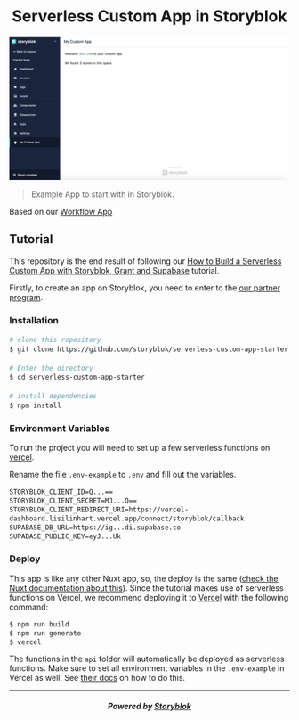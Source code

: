 <p align="center">
  <h1 align="center">Serverless Custom App in Storyblok </h1>
</p>

![App preview image](./screenshot.png)

> Example App to start with in Storyblok.

Based on our [Workflow App](https://github.com/storyblok/storyblok-workflow-app)


## Tutorial

This repository is the end result of following our [How to Build a Serverless Custom App with Storyblok, Grant and Supabase](https://www.storyblok.com/tp/serverless-custom-app-oauth-2) tutorial. 


Firstly, to create an app on Storyblok, you need to enter to the [our partner program](https://www.storyblok.com/partners).

### Installation

``` bash
# clone this repository
$ git clone https://github.com/storyblok/serverless-custom-app-starter.git

# Enter the directory
$ cd serverless-custom-app-starter

# install dependencies
$ npm install
```

### Environment Variables

To run the project you will need to set up a few serverless functions on [vercel](https://vercel.com/).

Rename the file `.env-example` to `.env` and fill out the variables.

~~~text
STORYBLOK_CLIENT_ID=Q...==
STORYBLOK_CLIENT_SECRET=MJ...Q==
STORYBLOK_CLIENT_REDIRECT_URI=https://vercel-dashboard.lisilinhart.vercel.app/connect/storyblok/callback
SUPABASE_DB_URL=https://ig...di.supabase.co
SUPABASE_PUBLIC_KEY=eyJ...Uk
~~~



### Deploy

This app is like any other Nuxt app, so, the deploy is the same ([check the Nuxt documentation about this](https://nuxtjs.org/guide/commands#production-deployment)). Since the tutorial makes use of serverless functions on Vercel, we recommend deploying it to [Vercel](https://vercel.com/) with the following command:

```
$ npm run build
$ npm run generate
$ vercel
```

The functions in the `api` folder will automatically be deployed as serverless functions. Make sure to set all environment variables in the `.env-example` in Vercel as well. See [their docs](https://vercel.com/knowledge/how-to-add-vercel-environment-variables) on how to do this.

---

<p align="center">
  <h5 align="center">Powered by <a href="https://www.storyblok.com/" title="link to the Storyblok website">Storyblok</a></h5>
</p>
